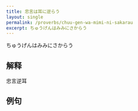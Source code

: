```yaml
---
title: 忠言は耳に逆らう
layout: single
permalink: /proverbs/chuu-gen-wa-mimi-ni-sakarau
excerpt: ちゅうげんはみみにさからう
---
```


ちゅうげんはみみにさからう

## 解释

忠言逆耳

## 例句


